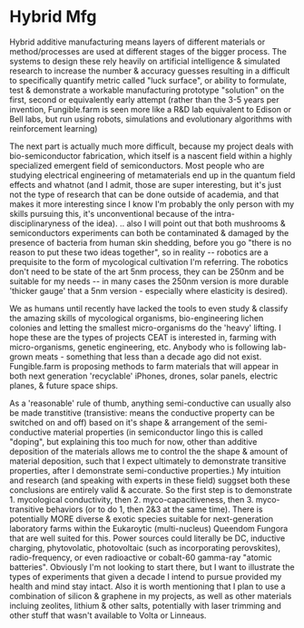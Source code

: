 # Hybrid Mfg



Hybrid additive manufacturing means layers of different materials or method/processes are used at different stages of the bigger process.  The systems to design these rely heavily on artificial intelligence & simulated research to increase the number & accuracy guesses resulting in a difficult to specifically quantify metric called "luck surface", or ability to formulate, test & demonstrate a workable manufacturing prototype "solution" on the first, second or equivalently early attempt (rather than the 3-5 years per invention, Fungible.farm is seen more like a R&D lab equivalent to Edison or Bell labs, but run using robots, simulations and evolutionary algorithms with reinforcement learning)


The next part is actually much more difficult, because my project deals with bio-semiconductor fabrication, which itself is a nascent field within a highly specialized emergent field of semiconductors.  Most people who are studying electrical engineering of metamaterials end up in the quantum field effects and whatnot (and I admit, those are super interesting, but it's just not the type of research that can be done outside of academia,  and that makes it more interesting since I know I'm probably the only person with my skills pursuing this, it's unconventional because of the intra-disciplinaryness of the idea).  .. also I will point out that both mushrooms & semiconductors experiments can both be contaminated & damaged by the presence of bacteria from human skin shedding, before you go "there is no reason to put these two ideas together", so in reality -- robotics are a prequisite to the form of mycological cultivation I'm referring.  The robotics don't need to be state of the art 5nm process, they can be 250nm and be suitable for my needs -- in many cases the 250nm version is more durable 'thicker gauge' that a 5nm version - especially where elasticity is desired). 

We as humans until recently have lacked the tools to even study & classify the amazing skills of mycological organisms, bio-engineering lichen colonies and letting the smallest micro-organisms do the 'heavy' lifting.   I hope these are the types of projects CEAT is interested in, farming with micro-organisms, genetic engineering, etc.   Anybody who is following lab-grown meats - something that less than a decade ago did not exist. 
Fungible.farm is proposing methods to farm materials that will appear in both next generation 'recyclable' iPhones, drones, solar panels, electric planes, & future space ships. 
 


As a 'reasonable' rule of thumb, anything semi-conductive can usually also be made transtitive (transistive: means the conductive property can be switched on and off) based on it's shape & arrangement of the semi-conductive material properties (in semiconductor lingo this is called "doping", but explaining this too much for now, other than additive deposition of the materials allows me to control the the shape & amount of material deposition, such that I expect ultimately to demonstrate transitive properties, after I demonstrate semi-conductive properties.)   My intuition and research (and speaking with experts in these field) suggset both these conclusions are entirely valid & accurate.   So the first step is to demonstrate 1. mycological  conductivity, then 2. myco-capacitiveness, then 3. myco-transitive behaviors (or to do 1, then 2&3 at the same time).   There is potentially MORE diverse & exotic species suitable for next-generation laboratory farms within the Eukaroytic (multi-nucleus) Queendom Fungora that are well suited for this.   Power sources could literally be DC,  inductive charging, phytovolatic, photovoltaic (such as incorporating perovskites), radio-frequency, or even radioactive or cobalt-60 gamma-ray "atomic batteries".  Obviously I'm not looking to start there, but I want to illustrate the types of experiments that given a decade I intend to pursue provided my health and mind stay intact.   Also it is worth mentioning that I plan to use a combination of silicon & graphene in my projects, as well as other materials incluing zeolites, lithium & other salts, potentially with laser trimming and other stuff that wasn't available to Volta or Linneaus.  



